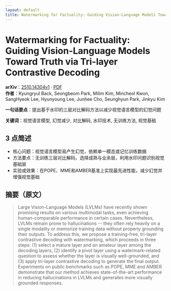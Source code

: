 ```yaml
---
layout: default
title: Watermarking for Factuality: Guiding Vision-Language Models Toward Truth via Tri-layer Contrastive Decoding
---
```


# Watermarking for Factuality: Guiding Vision-Language Models Toward Truth via Tri-layer Contrastive Decoding
**arXiv**：[2510.14304v1](https://arxiv.org/abs/2510.14304) · [PDF](https://arxiv.org/pdf/2510.14304.pdf)  
**作者**：Kyungryul Back, Seongbeom Park, Milim Kim, Mincheol Kwon, SangHyeok Lee, Hyunyoung Lee, Junhee Cho, Seunghyun Park, Jinkyu Kim  

**一句话要点**：提出基于水印的三层对比解码方法以减少视觉语言模型的幻觉问题

**关键词**：视觉语言模型, 幻觉减少, 对比解码, 水印技术, 无训练方法, 视觉基础

## 3 点简述
- 核心问题：视觉语言模型易产生幻觉，依赖单一模态或记忆训练数据
- 方法要点：无训练三层对比解码，选择成熟与业余层，利用水印问题识别视觉基础层
- 实验或效果：在POPE、MME和AMBER基准上实现最先进性能，减少幻觉并增强视觉基础

## 摘要（原文）

> Large Vision-Language Models (LVLMs) have recently shown promising results on
> various multimodal tasks, even achieving human-comparable performance in
> certain cases. Nevertheless, LVLMs remain prone to hallucinations -- they often
> rely heavily on a single modality or memorize training data without properly
> grounding their outputs. To address this, we propose a training-free, tri-layer
> contrastive decoding with watermarking, which proceeds in three steps: (1)
> select a mature layer and an amateur layer among the decoding layers, (2)
> identify a pivot layer using a watermark-related question to assess whether the
> layer is visually well-grounded, and (3) apply tri-layer contrastive decoding
> to generate the final output. Experiments on public benchmarks such as POPE,
> MME and AMBER demonstrate that our method achieves state-of-the-art performance
> in reducing hallucinations in LVLMs and generates more visually grounded
> responses.

